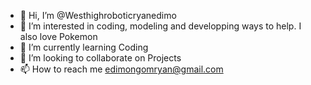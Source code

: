 - 👋 Hi, I’m @Westhighroboticryanedimo
- 👀 I’m interested in coding, modeling and developping ways to help. I also love Pokemon
- 🌱 I’m currently learning Coding
- 💞️ I’m looking to collaborate on Projects
- 📫 How to reach me edimongomryan@gmail.com

<!---
Westhighroboticryanedimo/Westhighroboticryanedimo is a ✨ special ✨ repository because its `README.md` (this file) appears on your GitHub profile.
You can click the Preview link to take a look at your changes.
--->
